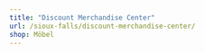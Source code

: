 ```yaml
---
title: "Discount Merchandise Center"
url: /sioux-falls/discount-merchandise-center/
shop: Möbel
---
```

